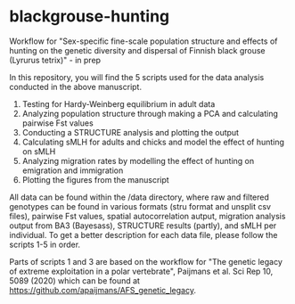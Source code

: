 # blackgrouse-hunting
Workflow for "Sex-specific fine-scale population structure and effects of hunting on the genetic diversity and dispersal of Finnish black grouse (Lyrurus tetrix)" - in prep

In this repository, you will find the 5 scripts used for the data analysis conducted in the above manuscript.

1. Testing for Hardy-Weinberg equilibrium in adult data
2. Analyzing population structure through making a PCA and calculating pairwise Fst values
3. Conducting a STRUCTURE analysis and plotting the output
4. Calculating sMLH for adults and chicks and model the effect of hunting on sMLH
5. Analyzing migration rates by modelling the effect of hunting on emigration and immigration
6. Plotting the figures from the manuscript

All data can be found within the /data directory, where raw and filtered genotypes can be found in various formats (stru format and unsplit csv files), pairwise Fst values, spatial autocorrelation autput, migration analysis output from BA3 (Bayesass), STRUCTURE results (partly), and sMLH per individual. To get a better description for each data file, please follow the scripts 1-5 in order.

Parts of scripts 1 and 3 are based on the workflow for "The genetic legacy of extreme exploitation in a polar vertebrate", Paijmans et al. Sci Rep 10, 5089 (2020) which can be found at https://github.com/apaijmans/AFS_genetic_legacy.
